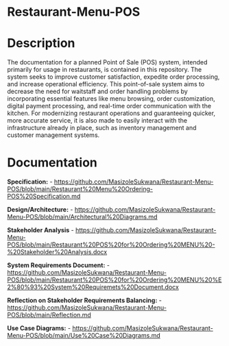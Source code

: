 # Restaurant-Menu-POS

# Description
The documentation for a planned Point of Sale (POS) system, intended primarily for usage in restaurants, is contained in this repository. 
The system seeks to improve customer satisfaction, expedite order processing, and increase operational efficiency. 
This point-of-sale system aims to decrease the need for waitstaff and order handling problems by incorporating essential features like menu browsing, order customization, digital payment processing, and real-time order communication with the kitchen. 
For modernizing restaurant operations and guaranteeing quicker, more accurate service, it is also made to easily interact with the infrastructure already in place, such as inventory management and customer management systems.

# Documentation
**Specification:** - https://github.com/MasizoleSukwana/Restaurant-Menu-POS/blob/main/Restaurant%20Menu%20Ordering-POS%20Specification.md

**Design/Architecture:** - https://github.com/MasizoleSukwana/Restaurant-Menu-POS/blob/main/Architectural%20Diagrams.md

**Stakeholder Analysis** - https://github.com/MasizoleSukwana/Restaurant-Menu-POS/blob/main/Restaurant%20POS%20for%20Ordering%20MENU%20-%20Stakeholder%20Analysis.docx

**System Requirements Document:** - https://github.com/MasizoleSukwana/Restaurant-Menu-POS/blob/main/Restaurant%20POS%20for%20Ordering%20MENU%20%E2%80%93%20System%20Requiremets%20Document.docx

**Reflection on Stakeholder Requirements Balancing:** - https://github.com/MasizoleSukwana/Restaurant-Menu-POS/blob/main/Reflection.md

**Use Case Diagrams:** - https://github.com/MasizoleSukwana/Restaurant-Menu-POS/blob/main/Use%20Case%20Diagrams.md
